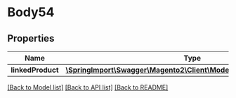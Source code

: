 # Body54

## Properties
Name | Type | Description | Notes
------------ | ------------- | ------------- | -------------
**linkedProduct** | [**\SpringImport\Swagger\Magento2\Client\Model\BundleDataLinkInterface**](BundleDataLinkInterface.md) |  | 

[[Back to Model list]](../README.md#documentation-for-models) [[Back to API list]](../README.md#documentation-for-api-endpoints) [[Back to README]](../README.md)


